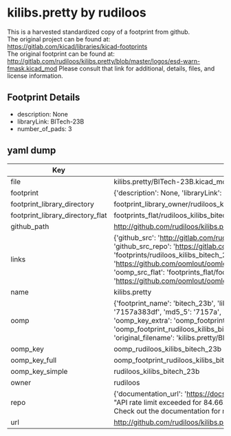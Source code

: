 # kilibs.pretty by rudiloos  
This is a harvested standardized copy of a footprint from github.  
The original project can be found at:  
https://gitlab.com/kicad/libraries/kicad-footprints  
The original footprint can be found at:
http://gitlab.com/rudiloos/kilibs.pretty/blob/master/logos/esd-warn-fmask.kicad_mod
Please consult that link for additional, details, files, and license information.  
## Footprint Details
* description: None  
* libraryLink: BITech-23B  
* number_of_pads: 3  
## yaml dump  
| Key | Value |  
| --- | --- |  
| file | kilibs.pretty/BITech-23B.kicad_mod |  
| footprint | {'description': None, 'libraryLink': 'BITech-23B', 'number_of_pads': 3} |  
| footprint_library_directory | footprint_library_owner/rudiloos_kilibs.pretty |  
| footprint_library_directory_flat | footprints_flat/rudiloos_kilibs_bitech_23b/working |  
| github_path | http://github.com/rudiloos/kilibs.pretty/blob/master/BITech-23B.kicad_mod |  
| links | {'github_src': 'http://gitlab.com/rudiloos/kilibs.pretty/blob/master/logos/esd-warn-fmask.kicad_mod', 'github_src_repo': 'https://gitlab.com/kicad/libraries/kicad-footprints', 'oomp_bot': 'footprints/rudiloos_kilibs_bitech_23b/working', 'oomp_bot_github': 'https://github.com/oomlout/oomlout_oomp_footprint_bot/tree/main/footprints/rudiloos_kilibs_bitech_23b/working', 'oomp_src_flat': 'footprints_flat/footprints_flat/rudiloos_kilibs_bitech_23b/working', 'oomp_src_flat_github': 'https://github.com/oomlout/oomlout_oomp_footprint_src/tree/main/footprints_flat/rudiloos_kilibs_bitech_23b/working'} |  
| name | kilibs.pretty |  
| oomp | {'footprint_name': 'bitech_23b', 'library_name': 'kilibs', 'md5': '7157a383df5f59ee2165e226a05e4325', 'md5_10': '7157a383df', 'md5_5': '7157a', 'md5_6': '7157a3', 'oomp_key': 'oomp_rudiloos_kilibs_bitech_23b', 'oomp_key_extra': 'oomp_footprint_rudiloos_kilibs_bitech_23b', 'oomp_key_full': 'oomp_footprint_rudiloos_kilibs_bitech_23b_7157a3', 'oomp_key_simple': 'rudiloos_kilibs_bitech_23b', 'original_filename': 'kilibs.pretty/BITech-23B.kicad_mod', 'owner_name': 'rudiloos'} |  
| oomp_key | oomp_rudiloos_kilibs_bitech_23b |  
| oomp_key_full | oomp_footprint_rudiloos_kilibs_bitech_23b |  
| oomp_key_simple | rudiloos_kilibs_bitech_23b |  
| owner | rudiloos |  
| repo | {'documentation_url': 'https://docs.github.com/rest/overview/resources-in-the-rest-api#rate-limiting', 'message': "API rate limit exceeded for 84.66.173.59. (But here's the good news: Authenticated requests get a higher rate limit. Check out the documentation for more details.)"} |  
| url | http://github.com/rudiloos/kilibs.pretty |  

